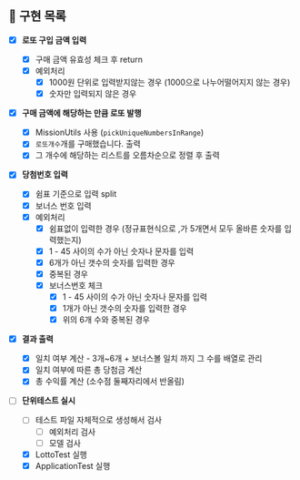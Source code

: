 ## 🧐 **구현 목록**

- [x] **로또 구입 금액 입력**
  - [x] 구매 금액 유효성 체크 후 return
  - [x] 예외처리
    - [x] 1000원 단위로 입력받지않는 경우 (1000으로 나누어떨어지지 않는 경우)
    - [x] 숫자만 입력되지 않은 경우
- [x] **구매 금액에 해당하는 만큼 로또 발행**

  - [x] MissionUtils 사용 (`pickUniqueNumbersInRange`)
  - [x] `로또개수`개를 구매했습니다. 출력
  - [x] 그 개수에 해당하는 리스트를 오름차순으로 정렬 후 출력

- [x] **당첨번호 입력**

  - [x] 쉼표 기준으로 입력 split
  - [x] 보너스 번호 입력
  - [x] 예외처리
    - [x] 쉼표없이 입력한 경우 (정규표현식으로 ,가 5개면서 모두 올바른 숫자를 입력했는지)
    - [x] 1 - 45 사이의 수가 아닌 숫자나 문자를 입력
    - [x] 6개가 아닌 갯수의 숫자를 입력한 경우
    - [x] 중복된 경우
    - [x] 보너스번호 체크
      - [x] 1 - 45 사이의 수가 아닌 숫자나 문자를 입력
      - [x] 1개가 아닌 갯수의 숫자를 입력한 경우
      - [x] 위의 6개 수와 중복된 경우

- [x] **결과 출력**

  - [x] 일치 여부 계산 - 3개~6개 + 보너스볼 일치 까지 그 수를 배열로 관리
  - [x] 일치 여부에 따른 총 당첨금 계산
  - [x] 총 수익률 계산 (소수점 둘째자리에서 반올림)

- [ ] **단위테스트 실시**
  - [ ] 테스트 파일 자체적으로 생성해서 검사
    - [ ] 예외처리 검사
    - [ ] 모델 검사
  - [x] LottoTest 실행
  - [x] ApplicationTest 실행
